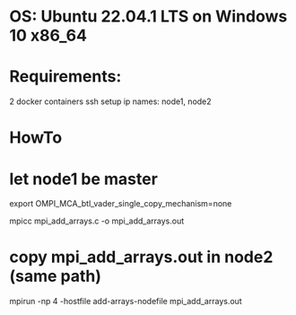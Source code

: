 # OS: Ubuntu 22.04.1 LTS on Windows 10 x86_64


# Requirements:
  2 docker containers
  ssh setup
  ip names: node1, node2

# HowTo
  # let node1 be master
  export OMPI_MCA_btl_vader_single_copy_mechanism=none

  mpicc mpi_add_arrays.c -o mpi_add_arrays.out

  # copy mpi_add_arrays.out in node2 (same path)

  mpirun -np 4 -hostfile add-arrays-nodefile mpi_add_arrays.out
